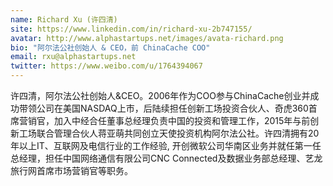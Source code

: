 ```yaml
---
name: Richard Xu (许四清)
site: https://www.linkedin.com/in/richard-xu-2b747155/
avatar: http://www.alphastartups.net/images/avata-richard.png
bio: "阿尔法公社创始人 & CEO，前 ChinaCache COO"
email: rxu@alphastartups.net
twitter: https://www.weibo.com/u/1764394067
---
```


许四清，阿尔法公社创始人&CEO。2006年作为COO参与ChinaCache创业并成功带领公司在美国NASDAQ上市，后陆续担任创新工场投资合伙人、奇虎360首席营销官，加入中经合任董事总经理负责中国的投资和管理工作，2015年与前创新工场联合管理合伙人蒋亚萌共同创立天使投资机构阿尔法公社。许四清拥有20年以上IT、互联网及电信行业的工作经验, 开创微软公司华南区业务并就任第一任总经理，担任中国网络通信有限公司CNC Connected及数据业务部总经理、艺龙旅行网首席市场营销官等职务。
